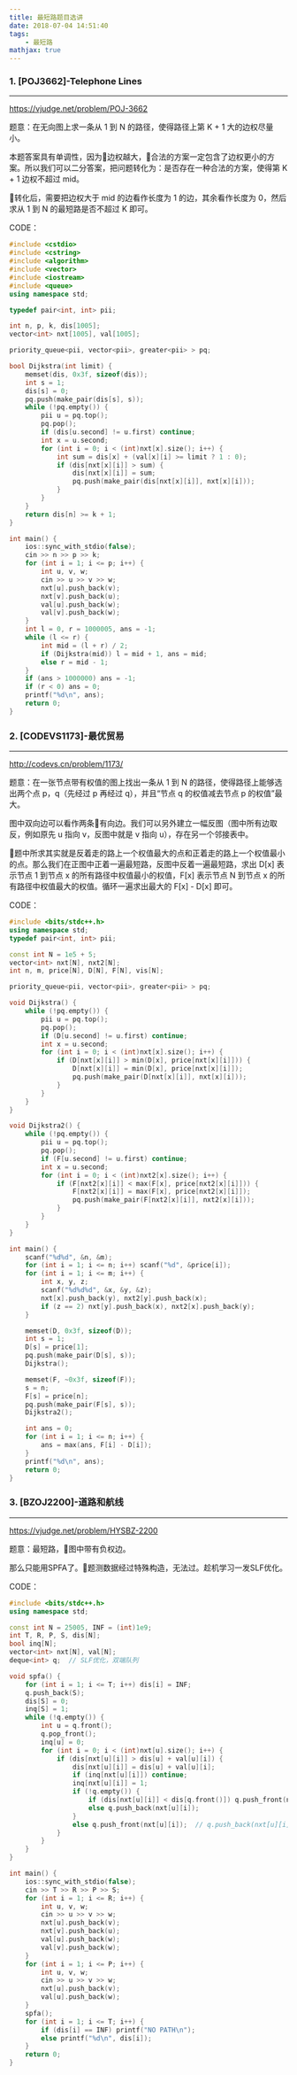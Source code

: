 ```yaml
---
title: 最短路题目选讲
date: 2018-07-04 14:51:40
tags: 
    - 最短路
mathjax: true
---
```


### 1. [POJ3662]-Telephone Lines
-------

https://vjudge.net/problem/POJ-3662

题意：在无向图上求一条从 1 到 N 的路径，使得路径上第 K + 1 大的边权尽量小。

本题答案具有单调性，因为边权越大，合法的方案一定包含了边权更小的方案。所以我们可以二分答案，把问题转化为：是否存在一种合法的方案，使得第 K + 1 边权不超过 mid。

转化后，需要把边权大于 mid 的边看作长度为 1 的边，其余看作长度为 0，然后求从 1 到 N 的最短路是否不超过 K 即可。

CODE：
``` c++
#include <cstdio>
#include <cstring>
#include <algorithm>
#include <vector>
#include <iostream>
#include <queue>
using namespace std;

typedef pair<int, int> pii;

int n, p, k, dis[1005];
vector<int> nxt[1005], val[1005];

priority_queue<pii, vector<pii>, greater<pii> > pq;

bool Dijkstra(int limit) {
    memset(dis, 0x3f, sizeof(dis));
    int s = 1;
    dis[s] = 0;
    pq.push(make_pair(dis[s], s));
    while (!pq.empty()) {
        pii u = pq.top();
        pq.pop();
        if (dis[u.second] != u.first) continue;
        int x = u.second;
        for (int i = 0; i < (int)nxt[x].size(); i++) {
            int sum = dis[x] + (val[x][i] >= limit ? 1 : 0);
            if (dis[nxt[x][i]] > sum) {
                dis[nxt[x][i]] = sum;
                pq.push(make_pair(dis[nxt[x][i]], nxt[x][i]));
            }
        }
    }
    return dis[n] >= k + 1;
}

int main() {
    ios::sync_with_stdio(false);
    cin >> n >> p >> k;
    for (int i = 1; i <= p; i++) {
        int u, v, w;
        cin >> u >> v >> w;
        nxt[u].push_back(v);
        nxt[v].push_back(u);
        val[u].push_back(w);
        val[v].push_back(w);
    }
    int l = 0, r = 1000005, ans = -1;
    while (l <= r) {
        int mid = (l + r) / 2;
        if (Dijkstra(mid)) l = mid + 1, ans = mid;
        else r = mid - 1;
    }
    if (ans > 1000000) ans = -1;
    if (r < 0) ans = 0;
    printf("%d\n", ans);
    return 0;
}
```


### 2. [CODEVS1173]-最优贸易
-----

http://codevs.cn/problem/1173/

题意：在一张节点带有权值的图上找出一条从 1 到 N 的路径，使得路径上能够选出两个点 p，q（先经过 p 再经过 q），并且“节点 q 的权值减去节点 p 的权值”最大。

图中双向边可以看作两条有向边。我们可以另外建立一幅反图（图中所有边取反，例如原先 u 指向 v，反图中就是 v 指向 u），存在另一个邻接表中。

题中所求其实就是反着走的路上一个权值最大的点和正着走的路上一个权值最小的点。那么我们在正图中正着一遍最短路，反图中反着一遍最短路，求出 D[x] 表示节点 1 到节点 x 的所有路径中权值最小的权值，F[x] 表示节点 N 到节点 x 的所有路径中权值最大的权值。循环一遍求出最大的 F[x] - D[x] 即可。

CODE：
``` c++
#include <bits/stdc++.h>
using namespace std;
typedef pair<int, int> pii;

const int N = 1e5 + 5;
vector<int> nxt[N], nxt2[N];
int n, m, price[N], D[N], F[N], vis[N];

priority_queue<pii, vector<pii>, greater<pii> > pq;

void Dijkstra() {
    while (!pq.empty()) {
        pii u = pq.top();
        pq.pop();
        if (D[u.second] != u.first) continue;
        int x = u.second;
        for (int i = 0; i < (int)nxt[x].size(); i++) {
            if (D[nxt[x][i]] > min(D[x], price[nxt[x][i]])) {
                D[nxt[x][i]] = min(D[x], price[nxt[x][i]]);
                pq.push(make_pair(D[nxt[x][i]], nxt[x][i]));
            }
        }
    }
}

void Dijkstra2() {
    while (!pq.empty()) {
        pii u = pq.top();
        pq.pop();
        if (F[u.second] != u.first) continue;
        int x = u.second;
        for (int i = 0; i < (int)nxt2[x].size(); i++) {
            if (F[nxt2[x][i]] < max(F[x], price[nxt2[x][i]])) {
                F[nxt2[x][i]] = max(F[x], price[nxt2[x][i]]);
                pq.push(make_pair(F[nxt2[x][i]], nxt2[x][i]));
            }
        }
    }
}

int main() {
    scanf("%d%d", &n, &m);
    for (int i = 1; i <= n; i++) scanf("%d", &price[i]);
    for (int i = 1; i <= m; i++) {
        int x, y, z;
        scanf("%d%d%d", &x, &y, &z);
        nxt[x].push_back(y), nxt2[y].push_back(x);
        if (z == 2) nxt[y].push_back(x), nxt2[x].push_back(y);
    }

    memset(D, 0x3f, sizeof(D));
    int s = 1;
    D[s] = price[1];
    pq.push(make_pair(D[s], s));
    Dijkstra();

    memset(F, ~0x3f, sizeof(F));
    s = n;
    F[s] = price[n];
    pq.push(make_pair(F[s], s));
    Dijkstra2();

    int ans = 0;
    for (int i = 1; i <= n; i++) {
        ans = max(ans, F[i] - D[i]);
    }
    printf("%d\n", ans);
    return 0;
}
```

### 3. [BZOJ2200]-道路和航线
-----

https://vjudge.net/problem/HYSBZ-2200

题意：最短路，图中带有负权边。

那么只能用SPFA了。题测数据经过特殊构造，无法过。趁机学习一发SLF优化。

CODE：
``` c++
#include <bits/stdc++.h>
using namespace std;

const int N = 25005, INF = (int)1e9;
int T, R, P, S, dis[N];
bool inq[N];
vector<int> nxt[N], val[N];
deque<int> q;  // SLF优化，双端队列

void spfa() {
    for (int i = 1; i <= T; i++) dis[i] = INF;
    q.push_back(S);
    dis[S] = 0;
    inq[S] = 1;
    while (!q.empty()) {
        int u = q.front();
        q.pop_front();
        inq[u] = 0;
        for (int i = 0; i < (int)nxt[u].size(); i++) {
            if (dis[nxt[u][i]] > dis[u] + val[u][i]) {
                dis[nxt[u][i]] = dis[u] + val[u][i];
                if (inq[nxt[u][i]]) continue;
                inq[nxt[u][i]] = 1;
                if (!q.empty()) {
                    if (dis[nxt[u][i]] < dis[q.front()]) q.push_front(nxt[u][i]);
                    else q.push_back(nxt[u][i]);
                }
                else q.push_front(nxt[u][i]);  // q.push_back(nxt[u][i]) 也可以
            }
        }
    }
}

int main() {
    ios::sync_with_stdio(false);
    cin >> T >> R >> P >> S;
    for (int i = 1; i <= R; i++) {
        int u, v, w;
        cin >> u >> v >> w;
        nxt[u].push_back(v);
        nxt[v].push_back(u);
        val[u].push_back(w);
        val[v].push_back(w);
    }
    for (int i = 1; i <= P; i++) {
        int u, v, w;
        cin >> u >> v >> w;
        nxt[u].push_back(v);
        val[u].push_back(w);
    }
    spfa();
    for (int i = 1; i <= T; i++) {
        if (dis[i] == INF) printf("NO PATH\n");
        else printf("%d\n", dis[i]);
    }
    return 0;
}
```